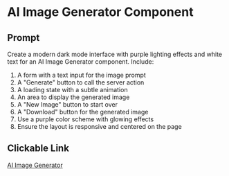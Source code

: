 # AI Image Generator Component

## Prompt

Create a modern dark mode interface with purple lighting effects and white text for an AI Image Generator component. Include:
1. A form with a text input for the image prompt
2. A "Generate" button to call the server action
3. A loading state with a subtle animation
4. An area to display the generated image
5. A "New Image" button to start over
6. A "Download" button for the generated image
7. Use a purple color scheme with glowing effects
8. Ensure the layout is responsive and centered on the page

## Clickable Link

[AI Image Generator](https://v0.dev/chat?q=Create%20a%20modern%20dark%20mode%20interface%20with%20purple%20lighting%20effects%20and%20white%20text%20for%20an%20AI%20Image%20Generator%20component.%20Include%3A%0A1.%20A%20form%20with%20a%20text%20input%20for%20the%20image%20prompt%0A2.%20A%20%22Generate%22%20button%20to%20call%20the%20server%20action%0A3.%20A%20loading%20state%20with%20a%20subtle%20animation%0A4.%20An%20area%20to%20display%20the%20generated%20image%0A5.%20A%20%22New%20Image%22%20button%20to%20start%20over%0A6.%20A%20%22Download%22%20button%20for%20the%20generated%20image%0A7.%20Use%20a%20purple%20color%20scheme%20with%20glowing%20effects%0A8.%20Ensure%20the%20layout%20is%20responsive%20and%20centered%20on%20the%20page)